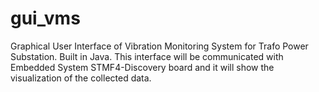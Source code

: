 # gui_vms
Graphical User Interface of Vibration Monitoring System for Trafo Power Substation. Built in Java.
This interface will be communicated with Embedded System STMF4-Discovery board and it will show the visualization of the collected data.

